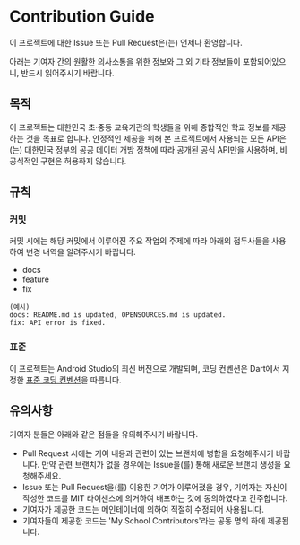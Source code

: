 # Contribution Guide
이 프로젝트에 대한 Issue 또는 Pull Request은(는) 언제나 환영합니다.

아래는 기여자 간의 원활한 의사소통을 위한 정보와 그 외 기타 정보들이 포함되어있으니, 반드시 읽어주시기 바랍니다.

## 목적
이 프로젝트는 대한민국 초·중등 교육기관의 학생들을 위해 종합적인 학교 정보를 제공하는 것을 목표로 합니다. 안정적인 제공을 위해 본 프로젝트에서 사용되는 모든 API은(는) 대한민국 정부의 공공 데이터 개방 정책에 따라 공개된 공식 API만을 사용하며, 비공식적인 구현은 허용하지 않습니다. 

## 규칙

### 커밋
커밋 시에는 해당 커밋에서 이루어진 주요 작업의 주제에 따라 아래의 접두사들을 사용하여 변경 내역을 알려주시기 바랍니다.
 * docs
 * feature
 * fix
```
(예시)
docs: README.md is updated, OPENSOURCES.md is updated.
fix: API error is fixed.
```

### 표준
이 프로젝트는 Android Studio의 최신 버전으로 개발되며, 코딩 컨벤션은 Dart에서 지정한 [표준 코딩 컨벤션](https://dart.dev/guides/language/effective-dart/style)을 따릅니다.

## 유의사항
기여자 분들은 아래와 같은 점들을 유의해주시기 바랍니다.

 * Pull Request 시에는 기여 내용과 관련이 있는 브랜치에 병합을 요청해주시기 바랍니다. 만약 관련 브랜치가 없을 경우에는 Issue을(를) 통해 새로운 브랜치 생성을 요청해주세요. 
 * Issue 또는 Pull Request을(를) 이용한 기여가 이루어졌을 경우, 기여자는 자신이 작성한 코드를 MIT 라이센스에 의거하여 배포하는 것에 동의하였다고 간주합니다.
 * 기여자가 제공한 코드는 메인테이너에 의하여 적절히 수정되어 사용됩니다.
 * 기여자들이 제공한 코드는 'My School Contributors'라는 공동 명의 하에 제공됩니다.
